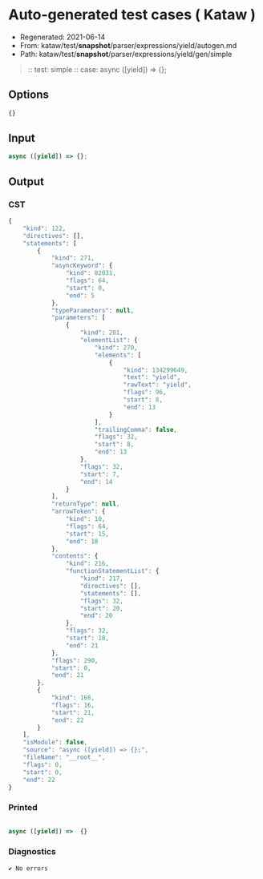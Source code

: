 # Auto-generated test cases ( Kataw )
- Regenerated: 2021-06-14
- From: kataw/test/__snapshot__/parser/expressions/yield/autogen.md
- Path: kataw/test/__snapshot__/parser/expressions/yield/gen/simple
> :: test: simple
> :: case: async ([yield]) => {};
## Options

`````js
{}
`````
## Input

`````js
async ([yield]) => {};
`````
## Output

### CST

```javascript
{
    "kind": 122,
    "directives": [],
    "statements": [
        {
            "kind": 271,
            "asyncKeyword": {
                "kind": 82031,
                "flags": 64,
                "start": 0,
                "end": 5
            },
            "typeParameters": null,
            "parameters": [
                {
                    "kind": 201,
                    "elementList": {
                        "kind": 270,
                        "elements": [
                            {
                                "kind": 134299649,
                                "text": "yield",
                                "rawText": "yield",
                                "flags": 96,
                                "start": 8,
                                "end": 13
                            }
                        ],
                        "trailingComma": false,
                        "flags": 32,
                        "start": 8,
                        "end": 13
                    },
                    "flags": 32,
                    "start": 7,
                    "end": 14
                }
            ],
            "returnType": null,
            "arrowToken": {
                "kind": 10,
                "flags": 64,
                "start": 15,
                "end": 18
            },
            "contents": {
                "kind": 216,
                "functionStatementList": {
                    "kind": 217,
                    "directives": [],
                    "statements": [],
                    "flags": 32,
                    "start": 20,
                    "end": 20
                },
                "flags": 32,
                "start": 18,
                "end": 21
            },
            "flags": 290,
            "start": 0,
            "end": 21
        },
        {
            "kind": 168,
            "flags": 16,
            "start": 21,
            "end": 22
        }
    ],
    "isModule": false,
    "source": "async ([yield]) => {};",
    "fileName": "__root__",
    "flags": 0,
    "start": 0,
    "end": 22
}
```

### Printed

```javascript

async ([yield]) =>  {}

```

### Diagnostics

```javascript
✔ No errors
```

